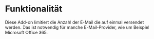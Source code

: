 # Funktionalität

Diese Add-on limitiert die Anzahl der E-Mail die auf einmal versendet werden. Das ist notwendig für manche E-Mail-Provider, wie um Beispiel Microsoft Office 365.
